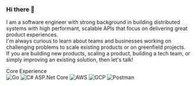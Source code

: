 ### Hi there 👋

I am a software engineer with strong background in building distributed systems with high performant, scalable APIs that focus on delivering great product experiences. 
<br>
I'm always curious to learn about teams and businesses working on challenging problems to scale existing products or on greenfield projects. 
<br>
If you are building new products, scaling a product, building a tech team, or simply improving an existing solution, then let's talk!

Core Experience
<br>
![Go](https://img.shields.io/badge/-Go%20-%2329BEB0)
![C# ASP.Net Core](https://img.shields.io/badge/-C%23%20ASP.Net%20Core-rgb(128%2C%200%2C%20128))
![AWS](https://img.shields.io/badge/-AWS-%23FF9900)
![GCP](https://img.shields.io/badge/-GCP-%234285F4)
![Postman](https://img.shields.io/badge/Postman-FF6C37?style=for-the-badge&logo=postman&logoColor=white)

<!--
**funwie/funwie** is a ✨ _special_ ✨ repository because its `README.md` (this file) appears on your GitHub profile.

Here are some ideas to get you started:

- 🔭 I’m currently working on ...
- 🌱 I’m currently learning ...
- 👯 I’m looking to collaborate on ...
- 🤔 I’m looking for help with ...
- 💬 Ask me about ...
- 📫 How to reach me: ...
- 😄 Pronouns: ...
- ⚡ Fun fact: ...
-->
